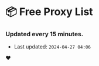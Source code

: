 # :package: Free Proxy List
### Updated every 15 minutes.

- Last updated: `2024-04-27 04:06`

:heart:
